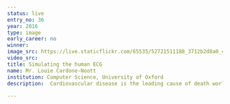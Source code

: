 ```yaml
---
status: live
entry_no: 36
year: 2016
type: image 
early_career: no 
winner: 
image_src: https://live.staticflickr.com/65535/52721511188_3712b2d8a0_c_d.jpg
video_src: 
title: Simulating the human ECG
name: Mr. Louie Cardone-Noott
institution: Computer Science, University of Oxford
description:  Cardiovascular disease is the leading cause of death worldwide, and the electrocardiogram (ECG) is commonly used for diagnosis. Simulations of the ECG are uniquely able to answer research questions in humans, because conventional experimentation is not possible and human simulations are more relevant (and ethical) than animal experiments. Solving such detailed mathematical models of the electrical activity in the human heart and torso is only possible with HPC resources like Archer.<br /> This image is a visualisation of the electrical potential in the ventricles and torso in a typical simulation of a normal heartbeat. Iso-surfaces (3-D contours) of electrical potential are shown emanating from the surface of the heart throughout the torso. By measuring the potentials at the body surface we can generate the 'simulated ECG', just like placing electrodes on the chest in the clinic.<br /> Simulations like these in Archer have many possible applications, including personalised medicine and drug discovery.
  
---
```

